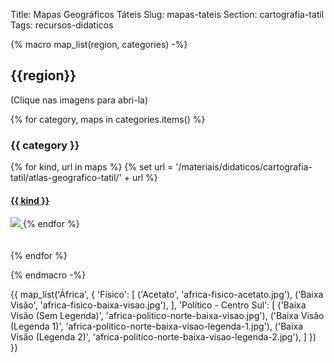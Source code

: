 Title: Mapas Geográficos Táteis
Slug: mapas-tateis
Section: cartografia-tatil
Tags: recursos-didaticos


{%
    macro map_list(region, categories)
-%}
## {{region}}

(Clique nas imagens para abri-la)

{% for category, maps in categories.items() %}

### {{ category }}

<div class="row d-flex flex-row">
{% for kind, url in maps %}
    {% set url = '/materiais/didaticos/cartografia-tatil/atlas-geografico-tatil/' + url %}
<a href="{static}{{ url }}" class="col">
    <h4>{{ kind }}</h4>
    <img src="{static}{{url}}" style="max-width: 50%; object-fit: cover"/>
</a>
    {% endfor %}
</div>
<br>
<br>
{% endfor %}

{%
    endmacro
-%}

{{
    map_list('África', {
        'Físico': [
            ('Acetato', 'africa-fisico-acetato.jpg'),
            ('Baixa Visão', 'africa-fisico-baixa-visao.jpg'),
        ],
        'Político - Centro Sul': [
            ('Baixa Visão (Sem Legenda)', 'africa-politico-norte-baixa-visao.jpg'),
            ('Baixa Visão (Legenda 1)', 'africa-politico-norte-baixa-visao-legenda-1.jpg'),
            ('Baixa Visão (Legenda 2)', 'africa-politico-norte-baixa-visao-legenda-2.jpg'),
        ]
    })
}}
